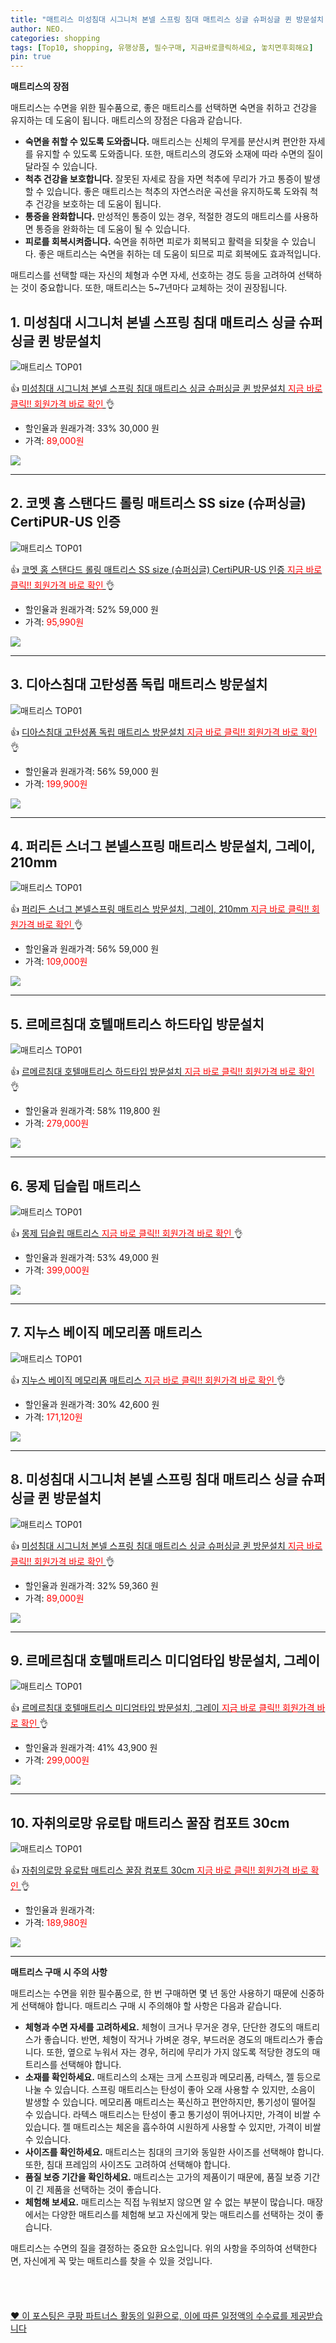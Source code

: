```yaml
---
title: "매트리스 미성침대 시그니처 본넬 스프링 침대 매트리스 싱글 슈퍼싱글 퀸 방문설치 추천 제품 비교 최저 가격 비교 장점 구매가이드"
author: NEO.
categories: shopping
tags: [Top10, shopping, 유행상품, 필수구매, 지금바로클릭하세요, 놓치면후회해요]
pin: true
---
```

**매트리스의 장점**

매트리스는 수면을 위한 필수품으로, 좋은 매트리스를 선택하면 숙면을 취하고 건강을 유지하는 데 도움이 됩니다. 매트리스의 장점은 다음과 같습니다.

* **숙면을 취할 수 있도록 도와줍니다.** 매트리스는 신체의 무게를 분산시켜 편안한 자세를 유지할 수 있도록 도와줍니다. 또한, 매트리스의 경도와 소재에 따라 수면의 질이 달라질 수 있습니다.
* **척추 건강을 보호합니다.** 잘못된 자세로 잠을 자면 척추에 무리가 가고 통증이 발생할 수 있습니다. 좋은 매트리스는 척추의 자연스러운 곡선을 유지하도록 도와줘 척추 건강을 보호하는 데 도움이 됩니다.
* **통증을 완화합니다.** 만성적인 통증이 있는 경우, 적절한 경도의 매트리스를 사용하면 통증을 완화하는 데 도움이 될 수 있습니다.
* **피로를 회복시켜줍니다.** 숙면을 취하면 피로가 회복되고 활력을 되찾을 수 있습니다. 좋은 매트리스는 숙면을 취하는 데 도움이 되므로 피로 회복에도 효과적입니다.

매트리스를 선택할 때는 자신의 체형과 수면 자세, 선호하는 경도 등을 고려하여 선택하는 것이 중요합니다. 또한, 매트리스는 5~7년마다 교체하는 것이 권장됩니다.

   

## 1. 미성침대 시그니처 본넬 스프링 침대 매트리스 싱글 슈퍼싱글 퀸 방문설치

![매트리스 TOP01](https://thumbnail9.coupangcdn.com/thumbnails/remote/490x490ex/image/vendor_inventory/6c1e/659876ca9c9c40524e9b22f3a4c970a26cd9c47c0608dfb4e343ee3a9079.jpg)


👍 [미성침대 시그니처 본넬 스프링 침대 매트리스 싱글 슈퍼싱글 퀸 방문설치 <font color=red> 지금 바로 클릭!! 회원가격 바로 확인 </font> ](https://link.coupang.com/re/AFFSDP?lptag=AF3617701&subid=GithubCoopas&pageKey=1491130212&traceid=V0-153&itemId=2559790951&vendorItemId=70552284904) 👌 


- 할인율과 원래가격: 33%  30,000   원
- 가격: <span style='color:red'>89,000원</span>

[![](/discount_price.png)](https://link.coupang.com/re/AFFSDP?lptag=AF3617701&subid=GithubCoopas&pageKey=1491130212&traceid=V0-153&itemId=2559790951&vendorItemId=70552284904)

---


   

## 2. 코멧 홈 스탠다드 롤링 매트리스 SS size (슈퍼싱글) CertiPUR-US 인증

![매트리스 TOP01](https://thumbnail9.coupangcdn.com/thumbnails/remote/490x490ex/image/retail/images/94201019870483-843971bb-394e-45eb-9b44-e3a632c0aed8.jpg)


👍 [코멧 홈 스탠다드 롤링 매트리스 SS size (슈퍼싱글) CertiPUR-US 인증 <font color=red> 지금 바로 클릭!! 회원가격 바로 확인 </font> ](https://link.coupang.com/re/AFFSDP?lptag=AF3617701&subid=GithubCoopas&pageKey=5611860151&traceid=V0-153&itemId=9071860440&vendorItemId=76358163502) 👌 


- 할인율과 원래가격: 52%  59,000   원
- 가격: <span style='color:red'>95,990원</span>

[![](/discount_price.png)](https://link.coupang.com/re/AFFSDP?lptag=AF3617701&subid=GithubCoopas&pageKey=5611860151&traceid=V0-153&itemId=9071860440&vendorItemId=76358163502)

---


   

## 3. 디아스침대 고탄성폼 독립 매트리스 방문설치

![매트리스 TOP01](https://thumbnail6.coupangcdn.com/thumbnails/remote/490x490ex/image/retail/images/2021/06/01/11/0/7516d23a-4d90-4b56-b909-95d2c522553a.jpg)


👍 [디아스침대 고탄성폼 독립 매트리스 방문설치 <font color=red> 지금 바로 클릭!! 회원가격 바로 확인 </font> ](https://link.coupang.com/re/AFFSDP?lptag=AF3617701&subid=GithubCoopas&pageKey=5606756170&traceid=V0-153&itemId=9048083329&vendorItemId=76334457133) 👌 


- 할인율과 원래가격: 56%  59,000   원
- 가격: <span style='color:red'>199,900원</span>

[![](/discount_price.png)](https://link.coupang.com/re/AFFSDP?lptag=AF3617701&subid=GithubCoopas&pageKey=5606756170&traceid=V0-153&itemId=9048083329&vendorItemId=76334457133)

---


   

## 4. 퍼리든 스너그 본넬스프링 매트리스 방문설치, 그레이, 210mm

![매트리스 TOP01](https://thumbnail6.coupangcdn.com/thumbnails/remote/490x490ex/image/retail/images/241553734846717-234d42c2-5b7e-4701-a415-6ccd20d92d56.jpg)


👍 [퍼리든 스너그 본넬스프링 매트리스 방문설치, 그레이, 210mm <font color=red> 지금 바로 클릭!! 회원가격 바로 확인 </font> ](https://link.coupang.com/re/AFFSDP?lptag=AF3617701&subid=GithubCoopas&pageKey=7380736012&traceid=V0-153&itemId=19060649002&vendorItemId=86183581587) 👌 


- 할인율과 원래가격: 56%  59,000   원
- 가격: <span style='color:red'>109,000원</span>

[![](/discount_price.png)](https://link.coupang.com/re/AFFSDP?lptag=AF3617701&subid=GithubCoopas&pageKey=7380736012&traceid=V0-153&itemId=19060649002&vendorItemId=86183581587)

---


   

## 5. 르메르침대 호텔매트리스 하드타입 방문설치

![매트리스 TOP01](https://thumbnail9.coupangcdn.com/thumbnails/remote/490x490ex/image/retail/images/2023/02/20/17/4/c5c64303-01bd-4cd1-a16e-cbd816a265fd.png)


👍 [르메르침대 호텔매트리스 하드타입 방문설치 <font color=red> 지금 바로 클릭!! 회원가격 바로 확인 </font> ](https://link.coupang.com/re/AFFSDP?lptag=AF3617701&subid=GithubCoopas&pageKey=7149812017&traceid=V0-153&itemId=17972914709&vendorItemId=85130052920) 👌 


- 할인율과 원래가격: 58%  119,800   원
- 가격: <span style='color:red'>279,000원</span>

[![](/discount_price.png)](https://link.coupang.com/re/AFFSDP?lptag=AF3617701&subid=GithubCoopas&pageKey=7149812017&traceid=V0-153&itemId=17972914709&vendorItemId=85130052920)

---


   

## 6. 몽제 딥슬립 매트리스

![매트리스 TOP01](https://thumbnail7.coupangcdn.com/thumbnails/remote/490x490ex/image/retail/images/1141818149620980-a5ddae3e-5669-40df-92ae-cc01d93180e3.jpg)


👍 [몽제 딥슬립 매트리스 <font color=red> 지금 바로 클릭!! 회원가격 바로 확인 </font> ](https://link.coupang.com/re/AFFSDP?lptag=AF3617701&subid=GithubCoopas&pageKey=5157828035&traceid=V0-153&itemId=7096739419&vendorItemId=74388689558) 👌 


- 할인율과 원래가격: 53%  49,000   원
- 가격: <span style='color:red'>399,000원</span>

[![](/discount_price.png)](https://link.coupang.com/re/AFFSDP?lptag=AF3617701&subid=GithubCoopas&pageKey=5157828035&traceid=V0-153&itemId=7096739419&vendorItemId=74388689558)

---


   

## 7. 지누스 베이직 메모리폼 매트리스

![매트리스 TOP01](https://thumbnail10.coupangcdn.com/thumbnails/remote/490x490ex/image/rs_quotation_api/he7twe8m/1a519b85edea467d8f7e199d4f8dd4f3.jpg)


👍 [지누스 베이직 메모리폼 매트리스 <font color=red> 지금 바로 클릭!! 회원가격 바로 확인 </font> ](https://link.coupang.com/re/AFFSDP?lptag=AF3617701&subid=GithubCoopas&pageKey=1825425941&traceid=V0-153&itemId=6809300929&vendorItemId=74101951324) 👌 


- 할인율과 원래가격: 30%  42,600   원
- 가격: <span style='color:red'>171,120원</span>

[![](/discount_price.png)](https://link.coupang.com/re/AFFSDP?lptag=AF3617701&subid=GithubCoopas&pageKey=1825425941&traceid=V0-153&itemId=6809300929&vendorItemId=74101951324)

---


   

## 8. 미성침대 시그니처 본넬 스프링 침대 매트리스 싱글 슈퍼싱글 퀸 방문설치

![매트리스 TOP01](https://thumbnail9.coupangcdn.com/thumbnails/remote/490x490ex/image/vendor_inventory/6c1e/659876ca9c9c40524e9b22f3a4c970a26cd9c47c0608dfb4e343ee3a9079.jpg)


👍 [미성침대 시그니처 본넬 스프링 침대 매트리스 싱글 슈퍼싱글 퀸 방문설치 <font color=red> 지금 바로 클릭!! 회원가격 바로 확인 </font> ](https://link.coupang.com/re/AFFSDP?lptag=AF3617701&subid=GithubCoopas&pageKey=1491130212&traceid=V0-153&itemId=2559790951&vendorItemId=70552284904) 👌 


- 할인율과 원래가격: 32%  59,360   원
- 가격: <span style='color:red'>89,000원</span>

[![](/discount_price.png)](https://link.coupang.com/re/AFFSDP?lptag=AF3617701&subid=GithubCoopas&pageKey=1491130212&traceid=V0-153&itemId=2559790951&vendorItemId=70552284904)

---


   

## 9. 르메르침대 호텔매트리스 미디엄타입 방문설치, 그레이

![매트리스 TOP01](https://thumbnail8.coupangcdn.com/thumbnails/remote/490x490ex/image/retail/images/2023/02/20/17/8/5c9381da-3254-4375-b1e7-1a5fb992b062.jpg)


👍 [르메르침대 호텔매트리스 미디엄타입 방문설치, 그레이 <font color=red> 지금 바로 클릭!! 회원가격 바로 확인 </font> ](https://link.coupang.com/re/AFFSDP?lptag=AF3617701&subid=GithubCoopas&pageKey=7149811774&traceid=V0-153&itemId=17972914001&vendorItemId=85130051925) 👌 


- 할인율과 원래가격: 41%  43,900   원
- 가격: <span style='color:red'>299,000원</span>

[![](/discount_price.png)](https://link.coupang.com/re/AFFSDP?lptag=AF3617701&subid=GithubCoopas&pageKey=7149811774&traceid=V0-153&itemId=17972914001&vendorItemId=85130051925)

---


   

## 10. 자취의로망 유로탑 매트리스 꿀잠 컴포트 30cm

![매트리스 TOP01](https://thumbnail6.coupangcdn.com/thumbnails/remote/490x490ex/image/vendor_inventory/9e7f/b7b5a34f12c0c943daf069dbcf00afd8d92717205ece803a56fa652536a6.jpg)


👍 [자취의로망 유로탑 매트리스 꿀잠 컴포트 30cm <font color=red> 지금 바로 클릭!! 회원가격 바로 확인 </font> ](https://link.coupang.com/re/AFFSDP?lptag=AF3617701&subid=GithubCoopas&pageKey=5835920043&traceid=V0-153&itemId=10113629611&vendorItemId=83287383593) 👌 


- 할인율과 원래가격: 
- 가격: <span style='color:red'>189,980원</span>

[![](/discount_price.png)](https://link.coupang.com/re/AFFSDP?lptag=AF3617701&subid=GithubCoopas&pageKey=5835920043&traceid=V0-153&itemId=10113629611&vendorItemId=83287383593)

---
**매트리스 구매 시 주의 사항**

매트리스는 수면을 위한 필수품으로, 한 번 구매하면 몇 년 동안 사용하기 때문에 신중하게 선택해야 합니다. 매트리스 구매 시 주의해야 할 사항은 다음과 같습니다.

* **체형과 수면 자세를 고려하세요.** 체형이 크거나 무거운 경우, 단단한 경도의 매트리스가 좋습니다. 반면, 체형이 작거나 가벼운 경우, 부드러운 경도의 매트리스가 좋습니다. 또한, 옆으로 누워서 자는 경우, 허리에 무리가 가지 않도록 적당한 경도의 매트리스를 선택해야 합니다.
* **소재를 확인하세요.** 매트리스의 소재는 크게 스프링과 메모리폼, 라텍스, 젤 등으로 나눌 수 있습니다. 스프링 매트리스는 탄성이 좋아 오래 사용할 수 있지만, 소음이 발생할 수 있습니다. 메모리폼 매트리스는 푹신하고 편안하지만, 통기성이 떨어질 수 있습니다. 라텍스 매트리스는 탄성이 좋고 통기성이 뛰어나지만, 가격이 비쌀 수 있습니다. 젤 매트리스는 체온을 흡수하여 시원하게 사용할 수 있지만, 가격이 비쌀 수 있습니다.
* **사이즈를 확인하세요.** 매트리스는 침대의 크기와 동일한 사이즈를 선택해야 합니다. 또한, 침대 프레임의 사이즈도 고려하여 선택해야 합니다.
* **품질 보증 기간을 확인하세요.** 매트리스는 고가의 제품이기 때문에, 품질 보증 기간이 긴 제품을 선택하는 것이 좋습니다.
* **체험해 보세요.** 매트리스는 직접 누워보지 않으면 알 수 없는 부분이 많습니다. 매장에서는 다양한 매트리스를 체험해 보고 자신에게 맞는 매트리스를 선택하는 것이 좋습니다.

매트리스는 수면의 질을 결정하는 중요한 요소입니다. 위의 사항을 주의하여 선택한다면, 자신에게 꼭 맞는 매트리스를 찾을 수 있을 것입니다.<br><br><br><br><br> [ ❤  이 포스팅은 쿠팡 파트너스 활동의 일환으로, 이에 따른 일정액의 수수료를 제공받습니다](https://link.coupang.com/a/bcEFyh)
